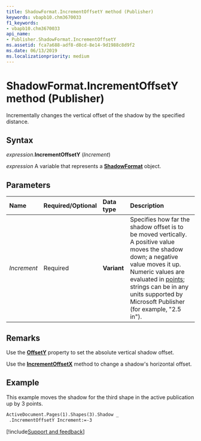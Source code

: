 ```yaml
---
title: ShadowFormat.IncrementOffsetY method (Publisher)
keywords: vbapb10.chm3670033
f1_keywords:
- vbapb10.chm3670033
api_name:
- Publisher.ShadowFormat.IncrementOffsetY
ms.assetid: fca7a688-adf8-d8cd-8e14-9d1988c8d9f2
ms.date: 06/13/2019
ms.localizationpriority: medium
---
```



# ShadowFormat.IncrementOffsetY method (Publisher)

Incrementally changes the vertical offset of the shadow by the specified distance.


## Syntax

_expression_.**IncrementOffsetY** (_Increment_)

_expression_ A variable that represents a **[ShadowFormat](Publisher.ShadowFormat.md)** object.


## Parameters

|Name|Required/Optional|Data type|Description|
|:-----|:-----|:-----|:-----|
|_Increment_|Required| **Variant**|Specifies how far the shadow offset is to be moved vertically. A positive value moves the shadow down; a negative value moves it up. Numeric values are evaluated in [points](../language/glossary/vbe-glossary.md#point); strings can be in any units supported by Microsoft Publisher (for example, "2.5 in").|

## Remarks

Use the **[OffsetY](Publisher.ShadowFormat.OffsetY.md)** property to set the absolute vertical shadow offset.

Use the **[IncrementOffsetX](Publisher.ShadowFormat.IncrementOffsetX.md)** method to change a shadow's horizontal offset.


## Example

This example moves the shadow for the third shape in the active publication up by 3 points.

```vb
ActiveDocument.Pages(1).Shapes(3).Shadow _ 
 .IncrementOffsetY Increment:=-3 

```

[!include[Support and feedback](~/includes/feedback-boilerplate.md)]